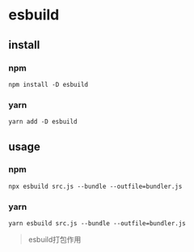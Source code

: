 # esbuild

## install

### npm

```shell
npm install -D esbuild
```

### yarn

```shell
yarn add -D esbuild
```



## usage

### npm

```shell
npx esbuild src.js --bundle --outfile=bundler.js 
```

### yarn

```shell
yarn esbuild src.js --bundle --outfile=bundler.js  
```

> esbuild打包作用

